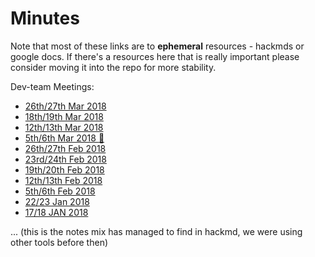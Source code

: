 # Minutes

Note that most of these links are to **ephemeral** resources - hackmds or google docs.
If there's a resources here that is really important please consider moving it into the repo for more stability.

Dev-team Meetings:
- [26th/27th Mar 2018](https://hackmd.io/foPtGqJIQpGUhcPdIk0VBw#)
- [18th/19th Mar 2018](https://hackmd.io/f4wRK4l0TA2m5MyUQruXrg#)
- [12th/13th Mar 2018](https://hackmd.io/fo4NEeAdQvOWmHtfYmBaBQ#)
- [5th/6th Mar 2018 :8ball:](https://hackmd.io/X68ht4FQRxaeaDOIOKhJRw#)
- [26th/27th Feb 2018](https://hackmd.io/mXwN5KEvRbencyaUxxAxZA#)
- [23rd/24th Feb 2018](https://hackmd.io/Y-iwFiLBQH2gu5e0unRe5w#)
- [19th/20th Feb 2018](https://hackmd.io/u1ku31YoR0-GOKI9-O4lzA#)
- [12th/13th Feb 2018](https://hackmd.io/f_DRzhrOS-m3lgfVB-X72A#)
- [5th/6th Feb 2018](https://hackmd.io/QlydzsZAT12Q4iXPSdV9WA#)
- [22/23 Jan 2018](https://hackmd.io/BC9h-vWhS6CYhpv_RS6quQ#)
- [17/18 JAN 2018](https://hackmd.io/aKQ4UEqHR1ipmiRZ_II1kA#)

... (this is the notes mix has managed to find in hackmd, we were using other tools before then)


